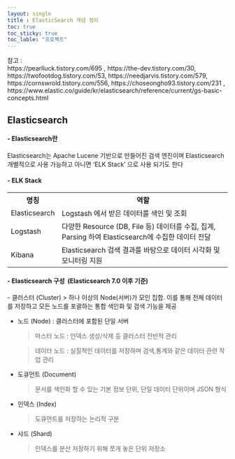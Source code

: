 ```yaml
---
layout: single
title : ElasticSearch 개념 정리
toc: true
toc_sticky: true
toc_lable: "프로젝트"
---
```


<link rel="stylesheet" href="{{ '/assets/css/ref_list.css' }}">
<link rel="stylesheet" href="{{ '/assets/css/post_contents.css' }}">

<div class="ref_contents">
  <span>참고 : </span>
  <div>
  https://pearlluck.tistory.com/695 , https://the-dev.tistory.com/30, https://twofootdog.tistory.com/53, https://needjarvis.tistory.com/579,  https://cornswrold.tistory.com/556, https://choseongho93.tistory.com/231 , https://www.elastic.co/guide/kr/elasticsearch/reference/current/gs-basic-concepts.html
  </div>
</div>



## Elasticsearch
#### - Elasticsearch란  
<div class="contents_box">
  Elasticsearch는 Apache Lucene 기반으로 만들어진 검색 엔진이며 Elasticsearch 개별적으로 사용 가능하고 아니면 ‘ELK Stack’ 으로 사용 되기도 한다
</div>

#### - ELK Stack
<div class="contents_box">
  <div style="text-align:centerl">
    <table>
      <th>명칭</th>
      <th>역할</th>
      <tr>
        <td>Elasticsearch</td>
        <td>Logstash 에서 받은 데이터를 색인 및 조회</td>
      </tr>
      <tr>
        <td>Logstash</td>
        <td>다양한 Resource (DB, File 등) 데이터를 수집, 집계, Parsing 하여 Elasticsearch에 수집한 데이터 전달</td>
      </tr>
      <tr>
        <td>Kibana</td>
        <td>Elasticsearch 검색 결과를 바탕으로 데이터 시각화 및 모니터링 지원</td>
      </tr>
    </table>
  </div>
</div>

#### - Elasticsearch 구성 &nbsp;(Elasticsearch 7.0 이후 기준)
<div class="contents_box">
  - 클러스터 (Cluster)
  > 하나 이상의 Node(서버)가 모인 집합. 이를 통해 전체 데이터를 저장하고 모든 노드를 포괄하는 통합 색인화 및 검색 기능을 제공

- 노드 (Node) : 클러스터에 포함된 단일 서버
  >마스터 노드 : 인덱스 생성/삭제 등 클러스터 전반적 관리

  >데이터 노드 : 실질적인 데이터를 저장하며 검색,통계와 같은 데이터 관련 작업 관리


- 도큐먼트 (Document)
  >문서를 색인화 할 수 있는 기본 정보 단위, 단일 데이터 단위이며 JSON 형식

- 인덱스 (Index)
  >도큐먼트를 저장하는 논리적 구분

- 샤드 (Shard)
  >인덱스를 분산 저장하기 위해 쪼개 놓은 단위 저장소
</div>

